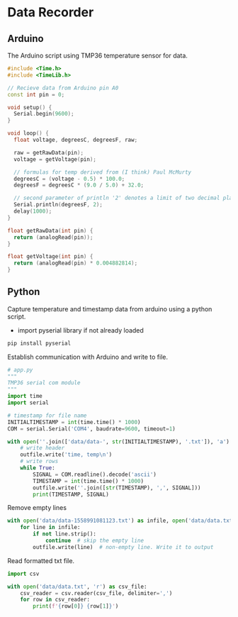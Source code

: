 # Data Recorder

## Arduino

The Arduino script using TMP36 temperature sensor for data.

```C++
#include <Time.h>
#include <TimeLib.h>

// Recieve data from Arduino pin A0
const int pin = 0;

void setup() {
  Serial.begin(9600);
}

void loop() {
  float voltage, degreesC, degreesF, raw;

  raw = getRawData(pin);
  voltage = getVoltage(pin);

  // formulas for temp derived from (I think) Paul McMurty
  degreesC = (voltage - 0.5) * 100.0;
  degreesF = degreesC * (9.0 / 5.0) + 32.0;

  // second parameter of println '2' denotes a limit of two decimal places
  Serial.println(degreesF, 2);
  delay(1000);
}

float getRawData(int pin) {
  return (analogRead(pin));
}

float getVoltage(int pin) {
  return (analogRead(pin) * 0.004882814);
}
```

## Python

Capture temperature and timestamp data from arduino using a python script.

* import pyserial library if not already loaded

```py
pip install pyserial
```

Establish communication with Arduino and write to file.

```py
# app.py
"""
TMP36 serial com module
"""
import time
import serial

# timestamp for file name
INITIALTIMESTAMP = int(time.time() * 1000)
COM = serial.Serial('COM4', baudrate=9600, timeout=1)

with open(''.join(['data/data-', str(INITIALTIMESTAMP), '.txt']), 'a') as outfile:
    # write header
    outfile.write('time, temp\n')
    # write rows
    while True:
        SIGNAL = COM.readline().decode('ascii')
        TIMESTAMP = int(time.time() * 1000)
        outfile.write(''.join([str(TIMESTAMP), ',', SIGNAL]))
        print(TIMESTAMP, SIGNAL)
```

Remove empty lines

```py
with open('data/data-1558991081123.txt') as infile, open('data/data.txt', 'w') as outfile:
    for line in infile:
        if not line.strip():
            continue  # skip the empty line
        outfile.write(line)  # non-empty line. Write it to output
```

Read formatted txt file.

```py
import csv

with open('data/data.txt', 'r') as csv_file:
    csv_reader = csv.reader(csv_file, delimiter=',')
    for row in csv_reader:
        print(f'{row[0]} {row[1]}')
```
